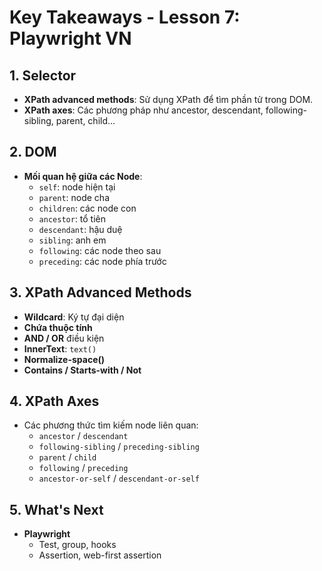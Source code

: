 # Key Takeaways - Lesson 7: Playwright VN

## 1. Selector  
- **XPath advanced methods**: Sử dụng XPath để tìm phần tử trong DOM.  
- **XPath axes**: Các phương pháp như ancestor, descendant, following-sibling, parent, child...  

## 2. DOM  
- **Mối quan hệ giữa các Node**:  
  - `self`: node hiện tại  
  - `parent`: node cha  
  - `children`: các node con  
  - `ancestor`: tổ tiên  
  - `descendant`: hậu duệ  
  - `sibling`: anh em  
  - `following`: các node theo sau  
  - `preceding`: các node phía trước  

## 3. XPath Advanced Methods  
- **Wildcard**: Ký tự đại diện  
- **Chứa thuộc tính**  
- **AND / OR** điều kiện  
- **InnerText**: `text()`  
- **Normalize-space()**  
- **Contains / Starts-with / Not**  

## 4. XPath Axes  
- Các phương thức tìm kiếm node liên quan:  
  - `ancestor` / `descendant`  
  - `following-sibling` / `preceding-sibling`  
  - `parent` / `child`  
  - `following` / `preceding`  
  - `ancestor-or-self` / `descendant-or-self`  

## 5. What's Next  
- **Playwright**  
  - Test, group, hooks  
  - Assertion, web-first assertion  